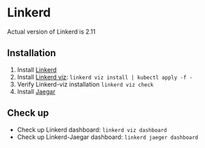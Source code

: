 # Linkerd

Actual version of Linkerd is 2.11 

## Installation

1. Install [Linkerd](https://linkerd.io/2.11/getting-started/)
2. Install [Linkerd viz](): `linkerd viz install | kubectl apply -f -`
4. Verify Linkerd-viz installation `linkerd viz check`
5. Install [Jaegar](https://linkerd.io/2.10/tasks/distributed-tracing/)

## Check up

* Check up Linkerd dashboard: `linkerd viz dashboard `  
* Check up Linkerd-Jaegar dashboard: `linkerd jaeger dashboard`